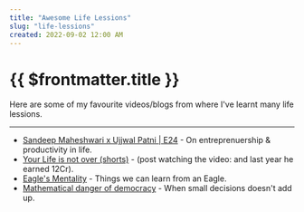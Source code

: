 ```yaml
---
title: "Awesome Life Lessions"
slug: "life-lessions"
created: 2022-09-02 12:00 AM
---
```


# {{ $frontmatter.title }}

Here are some of my favourite videos/blogs from where I've learnt many life lessions.

---

* [Sandeep Maheshwari x Ujjwal Patni | E24](https://www.youtube.com/watch?v=NbWVhyadunc) - On entreprenuership & productivity in life.
* [Your Life is not over (shorts)](https://www.youtube.com/watch?v=1Jsp3bh7JKA) - (post watching the video: and last year he earned 12Cr).
* [Eagle's Mentality](https://www.youtube.com/watch?v=XLPqy2oO-Eg) - Things we can learn from an Eagle.
* [Mathematical danger of democracy](https://youtube.com/watch?v=I6Unxb-PFhs) - When small decisions doesn't add up.
